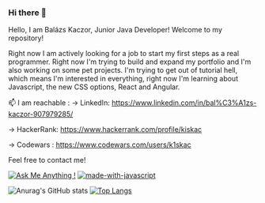 ### Hi there 👋
Hello, I am Balázs Kaczor, Junior Java Developer!
Welcome to my repository!

Right now I am actively looking for a job to start my first steps as a real programmer.
Right now I'm trying to build and expand my portfolio and I'm also working on some pet projects.
I'm trying to get out of tutorial hell, which means I'm interested in everything, right now I'm learning about Javascript, the new CSS options, React and Angular.

📫 I am reachable :
-> LinkedIn: https://www.linkedin.com/in/bal%C3%A1zs-kaczor-907979285/ 

-> HackerRank: https://www.hackerrank.com/profile/kiskac

-> Codewars : https://www.codewars.com/users/k1skac

Feel free to contact me!

[![Ask Me Anything !](https://img.shields.io/badge/Ask%20me-anything-1abc9c.svg)](https://GitHub.com/Naereen/ama)
[![made-with-javascript](https://img.shields.io/badge/Made%20with-JavaScript-1f425f.svg)](https://www.javascript.com)

![Anurag's GitHub stats](https://github-readme-stats.vercel.app/api?username=k1skac&show_icons=true&theme=merko)     [![Top Langs](https://github-readme-stats.vercel.app/api/top-langs/?username=k1skac&layout=pie)](https://github.com/anuraghazra/github-readme-stats)




<!--
**k1skac/k1skac** is a ✨ _special_ ✨ repository because its `README.md` (this file) appears on your GitHub profile.
[![Harlok's WakaTime stats](https://github-readme-stats.vercel.app/api/wakatime?username=k1skac)](https://github.com/anuraghazra/github-readme-stats)

[![Readme Card](https://github-readme-stats.vercel.app/api/pin/?username=k1skac&repo=github-readme-stats&show_owner=true)](https://github.com/anuraghazra/github-readme-stats)

[![GitHub license](https://img.shields.io/github/license/Naereen/StrapDown.js.svg)](https://github.com/Naereen/StrapDown.js/blob/master/LICENSE)
[![GitHub commits](https://badgen.net/github/commits/Naereen/Strapdown.js)](https://GitHub.com/Naereen/StrapDown.js/commit/)
[![GitHub forks](https://img.shields.io/github/forks/Naereen/StrapDown.js.svg?style=social&label=Fork&maxAge=2592000)](https://GitHub.com/Naereen/StrapDown.js/network/)
[![GitHub contributors](https://img.shields.io/github/contributors/Naereen/badges.svg)](https://GitHub.com/Naereen/badges/graphs/contributors/)

Here are some ideas to get you started:
- 🔭 I’m currently working on ...
- 🌱 I’m currently learning ...
- 👯 I’m looking to collaborate on ...
- 🤔 I’m looking for help with ...
- 💬 Ask me about ...
- 📫 How to reach me: ...
- 😄 Pronouns: ...
- ⚡ Fun fact: ...
-->
